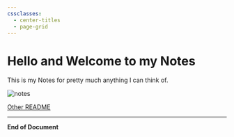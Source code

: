 ```yaml
---
cssclasses:
  - center-titles
  - page-grid
---
```

# Hello and Welcome to my Notes

This is my Notes for pretty much anything I can think of.

![notes](https://media1.giphy.com/media/v1.Y2lkPTc5MGI3NjExaDZrZDl3Z3V4NnBidHdndHNtZ2F3c250OG92MnY5cTlxNzR5YzdueSZlcD12MV9pbnRlcm5hbF9naWZfYnlfaWQmY3Q9Zw/c0vY2peUr4QbgDvcmZ/giphy.webp)






[Other README](<--- Vault ---/README.md>)

---
**End of Document**

